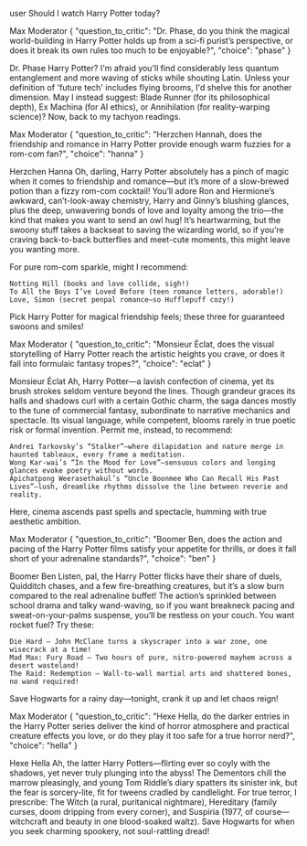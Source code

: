 
user
Should I watch Harry Potter today?

Max Moderator
{
  "question_to_critic": "Dr. Phase, do you think the magical world-building in Harry Potter holds up from a sci-fi purist’s perspective, or does it break its own rules too much to be enjoyable?",
  "choice": "phase"
}

Dr. Phase
Harry Potter? I'm afraid you'll find considerably less quantum entanglement and more waving of sticks while shouting Latin. Unless your definition of 'future tech' includes flying brooms, I'd shelve this for another dimension. May I instead suggest: Blade Runner (for its philosophical depth), Ex Machina (for AI ethics), or Annihilation (for reality-warping science)? Now, back to my tachyon readings.


Max Moderator
{
  "question_to_critic": "Herzchen Hannah, does the friendship and romance in Harry Potter provide enough warm fuzzies for a rom-com fan?",
  "choice": "hanna"
}


Herzchen Hanna
Oh, darling, Harry Potter absolutely has a pinch of magic when it comes to friendship and romance—but it’s more of a slow-brewed potion than a fizzy rom-com cocktail! You’ll adore Ron and Hermione’s awkward, can’t-look-away chemistry, Harry and Ginny’s blushing glances, plus the deep, unwavering bonds of love and loyalty among the trio—the kind that makes you want to send an owl hug! It’s heartwarming, but the swoony stuff takes a backseat to saving the wizarding world, so if you’re craving back-to-back butterflies and meet-cute moments, this might leave you wanting more.

For pure rom-com sparkle, might I recommend:

    Notting Hill (books and love collide, sigh!)
    To All the Boys I’ve Loved Before (teen romance letters, adorable!)
    Love, Simon (secret penpal romance—so Hufflepuff cozy!)

Pick Harry Potter for magical friendship feels; these three for guaranteed swoons and smiles!


Max Moderator
{
  "question_to_critic": "Monsieur Éclat, does the visual storytelling of Harry Potter reach the artistic heights you crave, or does it fall into formulaic fantasy tropes?",
  "choice": "eclat"
}


Monsieur Éclat
Ah, Harry Potter—a lavish confection of cinema, yet its brush strokes seldom venture beyond the lines. Though grandeur graces its halls and shadows curl with a certain Gothic charm, the saga dances mostly to the tune of commercial fantasy, subordinate to narrative mechanics and spectacle. Its visual language, while competent, blooms rarely in true poetic risk or formal invention. Permit me, instead, to recommend:

    Andrei Tarkovsky’s “Stalker”—where dilapidation and nature merge in haunted tableaux, every frame a meditation.
    Wong Kar-wai’s “In the Mood for Love”—sensuous colors and longing glances evoke poetry without words.
    Apichatpong Weerasethakul’s “Uncle Boonmee Who Can Recall His Past Lives”—lush, dreamlike rhythms dissolve the line between reverie and reality.

Here, cinema ascends past spells and spectacle, humming with true aesthetic ambition.


Max Moderator
{
  "question_to_critic": "Boomer Ben, does the action and pacing of the Harry Potter films satisfy your appetite for thrills, or does it fall short of your adrenaline standards?",
  "choice": "ben"
}


Boomer Ben
Listen, pal, the Harry Potter flicks have their share of duels, Quidditch chases, and a few fire-breathing creatures, but it’s a slow burn compared to the real adrenaline buffet! The action’s sprinkled between school drama and talky wand-waving, so if you want breakneck pacing and sweat-on-your-palms suspense, you’ll be restless on your couch. You want rocket fuel? Try these:

    Die Hard – John McClane turns a skyscraper into a war zone, one wisecrack at a time!
    Mad Max: Fury Road – Two hours of pure, nitro-powered mayhem across a desert wasteland!
    The Raid: Redemption – Wall-to-wall martial arts and shattered bones, no wand required!

Save Hogwarts for a rainy day—tonight, crank it up and let chaos reign!

Max Moderator
{
  "question_to_critic": "Hexe Hella, do the darker entries in the Harry Potter series deliver the kind of horror atmosphere and practical creature effects you love, or do they play it too safe for a true horror nerd?",
  "choice": "hella"
}


Hexe Hella
Ah, the latter Harry Potters—flirting ever so coyly with the shadows, yet never truly plunging into the abyss! The Dementors chill the marrow pleasingly, and young Tom Riddle’s diary spatters its sinister ink, but the fear is sorcery-lite, fit for tweens cradled by candlelight. For true terror, I prescribe: The Witch (a rural, puritanical nightmare), Hereditary (family curses, doom dripping from every corner), and Suspiria (1977, of course—witchcraft and beauty in one blood-soaked waltz). Save Hogwarts for when you seek charming spookery, not soul-rattling dread!